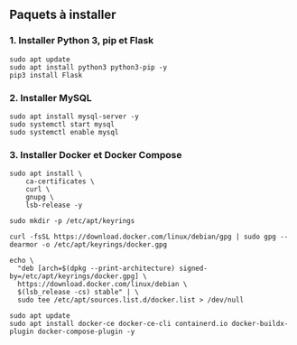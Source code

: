 ## Paquets à installer

### 1.  Installer Python 3, pip et Flask

```
sudo apt update
sudo apt install python3 python3-pip -y
pip3 install Flask
```

### 2.  Installer MySQL

```
sudo apt install mysql-server -y
sudo systemctl start mysql
sudo systemctl enable mysql
```

### 3.  Installer Docker et Docker Compose

```
sudo apt install \
    ca-certificates \
    curl \
    gnupg \
    lsb-release -y

sudo mkdir -p /etc/apt/keyrings

curl -fsSL https://download.docker.com/linux/debian/gpg | sudo gpg --dearmor -o /etc/apt/keyrings/docker.gpg

echo \
  "deb [arch=$(dpkg --print-architecture) signed-by=/etc/apt/keyrings/docker.gpg] \
  https://download.docker.com/linux/debian \
  $(lsb_release -cs) stable" | \
  sudo tee /etc/apt/sources.list.d/docker.list > /dev/null

sudo apt update
sudo apt install docker-ce docker-ce-cli containerd.io docker-buildx-plugin docker-compose-plugin -y
```
